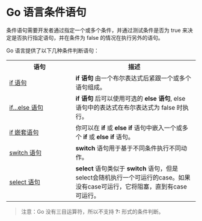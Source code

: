 
		
# Go 语言条件语句
<p>
条件语句需要开发者通过指定一个或多个条件，并通过测试条件是否为 true 来决定是否执行指定语句，并在条件为 false 的情况在执行另外的语句。</p>


<p>Go 语言提供了以下几种条件判断语句：</p>
<table class="reference">
<tbody><tr><th style="width:35%">语句</th><th>描述</th></tr>
<tr><td><a href="/go/go-if-statement.html" title="Go if 语句">if 语句</a></td><td><b>if 语句</b> 由一个布尔表达式后紧跟一个或多个语句组成。</td></tr>
<tr><td><a href="/go/go-if-else-statement.html" title="Go if...else 语句">if...else 语句</a></td><td><b>if 语句</b> 后可以使用可选的 <b>else 语句</b>, else 语句中的表达式在布尔表达式为 false 时执行。</td></tr>
<tr><td><a href="/go/go-nested-if-statements.html" title="Go if 嵌套语句"> if 嵌套语句</a></td><td>你可以在 <b>if</b> 或 <b>else if</b> 语句中嵌入一个或多个 <b>if</b> 或 <b>else if</b> 语句。</td></tr>
<tr><td><a href="/go/go-switch-statement.html" title="Go switch 语句">switch 语句</a></td><td><b>switch</b> 语句用于基于不同条件执行不同动作。</td></tr>
<tr><td><a href="/go/go-select-statement.html" title="Go select 语句">select 语句</a></td><td><b>select</b> 语句类似于 <b>switch</b> 语句，但是select会随机执行一个可运行的case。如果没有case可运行，它将阻塞，直到有case可运行。</td></tr>
</tbody></table>



<blockquote><p>注意：Go 没有三目运算符，所以不支持 <strong>?:</strong> 形式的条件判断。</p></blockquote>

	